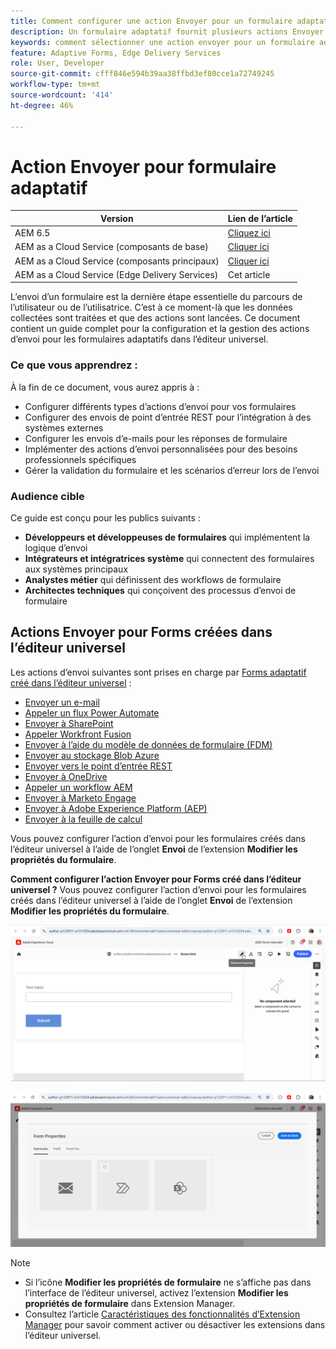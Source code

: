 ```yaml
---
title: Comment configurer une action Envoyer pour un formulaire adaptatif ?
description: Un formulaire adaptatif fournit plusieurs actions Envoyer. Une action Envoyer définit le mode de traitement d’un formulaire adaptatif après l’envoi. Vous pouvez utiliser des actions Envoyer intégrées ou créer les vôtres.
keywords: comment sélectionner une action envoyer pour un formulaire adaptatif, connecter un formulaire adaptatif à une liste sharepoint, connecter un formulaire adaptatif à une bibliothèque de documents sharepoint, connecter un formulaire adaptatif à un modèle de données de formulaire (FDM)
feature: Adaptive Forms, Edge Delivery Services
role: User, Developer
source-git-commit: cfff846e594b39aa38ffbd3ef80cce1a72749245
workflow-type: tm+mt
source-wordcount: '414'
ht-degree: 46%

---
```


# Action Envoyer pour formulaire adaptatif

| Version | Lien de l’article |
|---------|-----------------------------|
| AEM 6.5 | [Cliquez ici](https://experienceleague.adobe.com/docs/experience-manager-65/forms/adaptive-forms-basic-authoring/configuring-submit-actions.html?lang=fr) |
| AEM as a Cloud Service (composants de base) | [Cliquer ici](/help/forms/configuring-submit-actions.md) |
| AEM as a Cloud Service (composants principaux) | [Cliquer ici](/help/forms/configure-submit-actions-core-components.md) |
| AEM as a Cloud Service (Edge Delivery Services) | Cet article |


L’envoi d’un formulaire est la dernière étape essentielle du parcours de l’utilisateur ou de l’utilisatrice. C’est à ce moment-là que les données collectées sont traitées et que des actions sont lancées. Ce document contient un guide complet pour la configuration et la gestion des actions d’envoi pour les formulaires adaptatifs dans l’éditeur universel.

### Ce que vous apprendrez :

À la fin de ce document, vous aurez appris à :

- Configurer différents types d’actions d’envoi pour vos formulaires
- Configurer des envois de point d’entrée REST pour l’intégration à des systèmes externes
- Configurer les envois d’e-mails pour les réponses de formulaire
- Implémenter des actions d’envoi personnalisées pour des besoins professionnels spécifiques
- Gérer la validation du formulaire et les scénarios d’erreur lors de l’envoi

### Audience cible

Ce guide est conçu pour les publics suivants :

- **Développeurs et développeuses de formulaires** qui implémentent la logique d’envoi
- **Intégrateurs et intégratrices système** qui connectent des formulaires aux systèmes principaux
- **Analystes métier** qui définissent des workflows de formulaire
- **Architectes techniques** qui conçoivent des processus d’envoi de formulaire

## Actions Envoyer pour Forms créées dans l’éditeur universel

Les actions d’envoi suivantes sont prises en charge par [Forms adaptatif créé dans l’éditeur universel](/help/edge/docs/forms/universal-editor/create-forms.md) :

- [Envoyer un e-mail](/help/forms/configure-submit-action-send-email.md)
- [Appeler un flux Power Automate](/help/forms/forms-microsoft-power-automate-integration.md)
- [Envoyer à SharePoint](/help/forms/configure-submit-action-sharepoint.md)
- [Appeler Workfront Fusion](/help/forms/submit-adaptive-form-to-workfront-fusion.md)
- [Envoyer à l’aide du modèle de données de formulaire (FDM)](/help/forms/integrate-adaptive-form-with-fdm.md)
- [Envoyer au stockage Blob Azure](/help/forms/configure-submit-action-azure-blob-storage.md)
- [Envoyer vers le point d’entrée REST](/help/forms/configure-submit-action-restpoint.md)
- [Envoyer à OneDrive](/help/forms/configure-submit-action-onedrive.md)
- [Appeler un workflow AEM](/help/forms/configure-submit-action-workflow.md)
- [Envoyer à Marketo Engage](/help/forms/submit-adaptive-form-to-marketo-engage.md)
- [Envoyer à Adobe Experience Platform (AEP)](/help/forms/aem-forms-aep-connector.md)
- [Envoyer à la feuille de calcul](/help/forms/forms-submission-service.md)

<!--You can also submit an Adaptive Form in the Universal Editor to other storage or CRM integrations:

* [Connect Adaptive Form to Salesforce](/help/forms/aem-forms-salesforce-integration.md)
* [Connect an Adaptive Form to Microsoft&reg; Dynamics OData](/help/forms/ms-dynamics-odata-configuration.md)-->

Vous pouvez configurer l’action d’envoi pour les formulaires créés dans l’éditeur universel à l’aide de l’onglet **Envoi** de l’extension **Modifier les propriétés du formulaire**.

**Comment configurer l’action Envoyer pour Forms créé dans l’éditeur universel ?**
Vous pouvez configurer l’action d’envoi pour les formulaires créés dans l’éditeur universel à l’aide de l’onglet **Envoi** de l’extension **Modifier les propriétés du formulaire**.

![Icône Propriétés du formulaire](/help/forms/assets/ue-form-properties-icon.png)

![Propriétés de formulaire de l’éditeur universel](/help/forms/assets/ue-form-properties.png)

>[!NOTE]
>
> - Si l’icône **Modifier les propriétés de formulaire** ne s’affiche pas dans l’interface de l’éditeur universel, activez l’extension **Modifier les propriétés de formulaire** dans Extension Manager.
> - Consultez l’article [Caractéristiques des fonctionnalités d’Extension Manager](https://developer.adobe.com/uix/docs/extension-manager/feature-highlights/#enablingdisabling-extensions) pour savoir comment activer ou désactiver les extensions dans l’éditeur universel.



